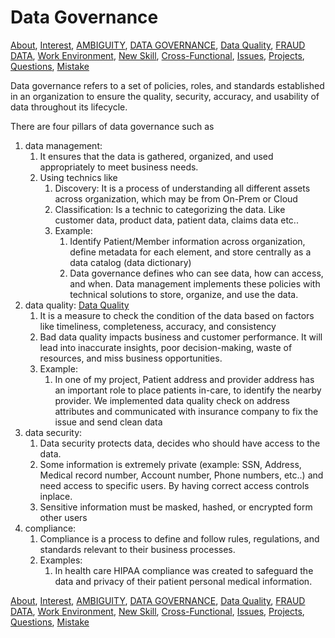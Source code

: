# Data Governance

<!-- TOC -->
[About](https://github.com/bathai420/interview_data_quality/blob/main/About/README.md),
[Interest](https://github.com/bathai420/interview_data_quality/blob/main/Interest/README.md),
[AMBIGUITY](https://github.com/bathai420/interview_data_quality/blob/main/Ambiguity/README.md),
[DATA GOVERNANCE](https://github.com/bathai420/interview_data_quality/blob/main/DataGovernance/README.md),
[Data Quality](https://github.com/bathai420/interview_data_quality/blob/main/DataQuality/README.md), 
[FRAUD DATA](https://github.com/bathai420/interview_data_quality/blob/main/FraudData/README.md),
[Work Environment](https://github.com/bathai420/interview_data_quality/blob/main/WorkEnvironment/README.md),
[New Skill](https://github.com/bathai420/interview_data_quality/blob/main/NewSkill/README.md),
[Cross-Functional](https://github.com/bathai420/interview_data_quality/blob/main/CrossFunctional/README.md),
[Issues](https://github.com/bathai420/interview_data_quality/blob/main/Issues/README.md),
[Projects](https://github.com/bathai420/interview_data_quality/blob/main/Projects/README.md),
[Questions](https://github.com/bathai420/interview_data_quality/blob/main/Questions/README.md),
[Mistake](https://github.com/bathai420/interview_data_quality/blob/main/Mistake/README.md)

Data governance refers to a set of policies, roles, and standards established in an organization to ensure the quality, security, accuracy, and usability of data throughout its lifecycle.

There are four pillars of data governance such as
1) data management:
   1) It ensures that the data is gathered, organized, and used appropriately to meet business needs.
   2) Using technics like
      1) Discovery: It is a process of understanding all different assets across organization, which may be from On-Prem or Cloud
      2) Classification: Is a technic to categorizing the data. Like customer data, product data, patient data, claims data etc..
      3) Example:
         1) Identify Patient/Member information across organization, define metadata for each element, and store centrally as a data catalog (data dictionary)
         2) Data governance defines who can see data, how can access, and when. Data management implements these policies with technical solutions to store, organize, and use the data.
2) data quality: [Data Quality](https://github.com/bathai420/interview_data_quality/blob/main/DataQuality/README.md)
   1) It is a measure to check the condition of the data based on factors like timeliness, completeness, accuracy, and consistency
   2) Bad data quality impacts business and customer performance. It will lead into inaccurate insights, poor decision-making, waste of resources, and miss business opportunities.
   3) Example:
      1) In one of my project, Patient address and provider address has an important role to place patients in-care, to identify the nearby provider. We implemented data quality check on address attributes and communicated with insurance company to fix the issue and send clean data
3) data security:
   1) Data security protects data, decides who should have access to the data.
   2) Some information is extremely private (example: SSN, Address, Medical record number, Account number, Phone numbers, etc..) and need access to specific users. By having correct access controls inplace.
   3) Sensitive information must be masked, hashed, or encrypted form other users
4) compliance:
   1) Compliance is a process to define and follow rules, regulations, and standards relevant to their business processes.
   2) Examples:
      1) In health care HIPAA compliance was created to safeguard the data and privacy of their patient personal medical information.

   
[About](https://github.com/bathai420/interview_data_quality/blob/main/About/README.md),
[Interest](https://github.com/bathai420/interview_data_quality/blob/main/Interest/README.md),
[AMBIGUITY](https://github.com/bathai420/interview_data_quality/blob/main/Ambiguity/README.md),
[DATA GOVERNANCE](https://github.com/bathai420/interview_data_quality/blob/main/DataGovernance/README.md),
[Data Quality](https://github.com/bathai420/interview_data_quality/blob/main/DataQuality/README.md), 
[FRAUD DATA](https://github.com/bathai420/interview_data_quality/blob/main/FraudData/README.md),
[Work Environment](https://github.com/bathai420/interview_data_quality/blob/main/WorkEnvironment/README.md),
[New Skill](https://github.com/bathai420/interview_data_quality/blob/main/NewSkill/README.md),
[Cross-Functional](https://github.com/bathai420/interview_data_quality/blob/main/CrossFunctional/README.md),
[Issues](https://github.com/bathai420/interview_data_quality/blob/main/Issues/README.md),
[Projects](https://github.com/bathai420/interview_data_quality/blob/main/Projects/README.md),
[Questions](https://github.com/bathai420/interview_data_quality/blob/main/Questions/README.md),
[Mistake](https://github.com/bathai420/interview_data_quality/blob/main/Mistake/README.md)